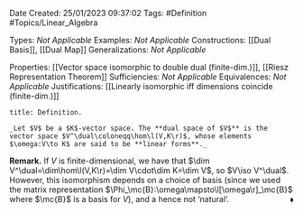 <div class="topSpace"></div>

Date Created: 25/01/2023 09:37:02
Tags: #Definition #Topics/Linear_Algebra

Types: _Not Applicable_
Examples: _Not Applicable_
Constructions: [[Dual Basis]], [[Dual Map]]
Generalizations: _Not Applicable_

Properties: [[Vector space isomorphic to double dual (finite-dim.)]], [[Riesz Representation Theorem]]
Sufficiencies: _Not Applicable_
Equivalences: _Not Applicable_
Justifications: [[Linearly isomorphic iff dimensions coincide (finite-dim.)]]

``` ad-Definition
title: Definition.

_Let $V$ be a $K$-vector space. The **dual space of $V$** is the vector space $V^\dual\coloneqq\hom\l(V,K\r)$, whose elements $\omega:V\to K$ are said to be **linear forms**._

```

**Remark.** If $V$ is finite-dimensional, we have that $\dim V^\dual=\dim\hom\l(V,K\r)=\dim V\cdot\dim K=\dim V$, so $V\iso V^\dual$. However, this isomorphism depends on a choice of basis (since we used the matrix representation $\Phi_\mc{B}:\omega\mapsto\l[\omega\r]_\mc{B}$ where $\mc{B}$ is a basis for $V$), and a hence not $\textrm{`}$natural$\textrm{'}$.<span style="float:right;">$\blacklozenge$</span>
